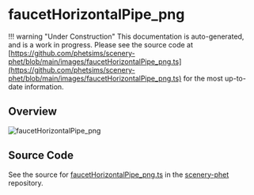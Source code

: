 # faucetHorizontalPipe_png

!!! warning "Under Construction"
    This documentation is auto-generated, and is a work in progress. Please see the source code at
    [https://github.com/phetsims/scenery-phet/blob/main/images/faucetHorizontalPipe_png.ts](https://github.com/phetsims/scenery-phet/blob/main/images/faucetHorizontalPipe_png.ts) for the most up-to-date information.

## Overview



<img id="doc-image" alt="faucetHorizontalPipe_png">
<script type="module">
import { faucetHorizontalPipe_png } from '/lib/scenerystack.esm.min.js';

if ( faucetHorizontalPipe_png instanceof HTMLImageElement ) {
  document.querySelector( '#doc-image' ).src = faucetHorizontalPipe_png.src;
}
else if ( Array.isArray( faucetHorizontalPipe_png ) ) {
  document.querySelector( '#doc-image' ).src = faucetHorizontalPipe_png[ 0 ].url;
}
</script>




## Source Code

See the source for [faucetHorizontalPipe_png.ts](https://github.com/phetsims/scenery-phet/blob/main/images/faucetHorizontalPipe_png.ts) in the [scenery-phet](https://github.com/phetsims/scenery-phet) repository.
